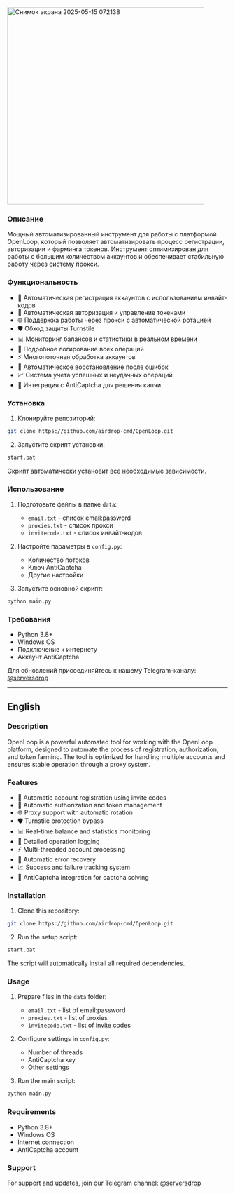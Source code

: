 <img width="450" alt="Снимок экрана 2025-05-15 072138" src="https://github.com/user-attachments/assets/a9325423-9c92-4993-ae09-29b046a1db28" />

### Описание
 Мощный автоматизированный инструмент для работы с платформой OpenLoop, который позволяет автоматизировать процесс регистрации, авторизации и фарминга токенов. Инструмент оптимизирован для работы с большим количеством аккаунтов и обеспечивает стабильную работу через систему прокси.

### Функциональность
- 🔄 Автоматическая регистрация аккаунтов с использованием инвайт-кодов
- 🔐 Автоматическая авторизация и управление токенами
- 🌐 Поддержка работы через прокси с автоматической ротацией
- 🛡️ Обход защиты Turnstile 
- 📊 Мониторинг балансов и статистики в реальном времени
- 📝 Подробное логирование всех операций
- ⚡ Многопоточная обработка аккаунтов
- 🔄 Автоматическое восстановление после ошибок
- 📈 Система учета успешных и неудачных операций
- 🔌 Интеграция с AntiCaptcha для решения капчи

### Установка
1. Клонируйте репозиторий:
```bash
git clone https://github.com/airdrop-cmd/OpenLoop.git
```

2. Запустите скрипт установки:
```bash
start.bat
```
Скрипт автоматически установит все необходимые зависимости.

### Использование
1. Подготовьте файлы в папке `data`:
   - `email.txt` - список email:password
   - `proxies.txt` - список прокси
   - `invitecode.txt` - список инвайт-кодов

2. Настройте параметры в `config.py`:
   - Количество потоков
   - Ключ AntiCaptcha
   - Другие настройки

3. Запустите основной скрипт:
```bash
python main.py
```

### Требования
- Python 3.8+
- Windows OS
- Подключение к интернету
- Аккаунт AntiCaptcha

Для обновлений присоединяйтесь к нашему Telegram-каналу: [@serversdrop](https://t.me/serversdrop)

---

## English

### Description
OpenLoop is a powerful automated tool for working with the OpenLoop platform, designed to automate the process of registration, authorization, and token farming. The tool is optimized for handling multiple accounts and ensures stable operation through a proxy system.

### Features
- 🔄 Automatic account registration using invite codes
- 🔐 Automatic authorization and token management
- 🌐 Proxy support with automatic rotation
- 🛡️ Turnstile protection bypass  
- 📊 Real-time balance and statistics monitoring
- 📝 Detailed operation logging
- ⚡ Multi-threaded account processing
- 🔄 Automatic error recovery
- 📈 Success and failure tracking system
- 🔌 AntiCaptcha integration for captcha solving

### Installation
1. Clone this repository:
```bash
git clone https://github.com/airdrop-cmd/OpenLoop.git
```

2. Run the setup script:
```bash
start.bat
```
The script will automatically install all required dependencies.

### Usage
1. Prepare files in the `data` folder:
   - `email.txt` - list of email:password
   - `proxies.txt` - list of proxies
   - `invitecode.txt` - list of invite codes

2. Configure settings in `config.py`:
   - Number of threads
   - AntiCaptcha key
   - Other settings

3. Run the main script:
```bash
python main.py
```

### Requirements
- Python 3.8+
- Windows OS
- Internet connection
- AntiCaptcha account

### Support
For support and updates, join our Telegram channel: [@serversdrop](https://t.me/serversdrop) 
